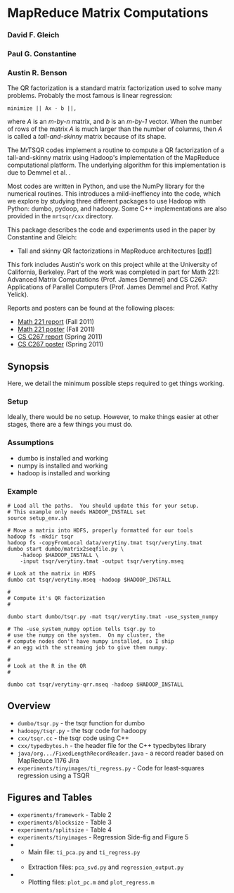 MapReduce Matrix Computations
======

### David F. Gleich
### Paul G. Constantine
### Austin R. Benson

The QR factorization is a standard matrix factorization used to solve
many problems.  Probably the most famous is linear regression:

    minimize || Ax - b ||,

where _A_ is an _m-by-n_ matrix, and _b_ is an _m-by-1_ vector.
When the number of rows of the matrix _A_ is much larger than
the number of columns, then _A_ is called a _tall-and-skinny_
matrix because of its shape.  

The MrTSQR codes implement a routine to compute a QR factorization
of a tall-and-skinny matrix using Hadoop's implementation of the
MapReduce computational platform.  The underlying
algorithm for this implementation is due to Demmel et al. .

Most codes are written in Python, and use the NumPy library
for the numerical routines.  This introduces a mild-ineffiency
into the code, which we explore by studying three different 
packages to use Hadoop with Python: dumbo, pydoop, and hadoopy.
Some C++ implementations are also provided in the `mrtsqr/cxx` directory.

This package describes the code and experiments used in the paper
by Constantine and Gleich:

* Tall and skinny QR factorizations in MapReduce architectures [[pdf](http://www.cs.purdue.edu/homes/dgleich/publications/Constantine%202011%20-%20TSQR.pdf)]

This fork includes Austin's work on this project while at the
University of California, Berkeley.  Part of the work was completed in
part for Math 221: Advanced Matrix Computations (Prof. James Demmel) and
CS C267: Applications of Parallel Computers (Prof. James Demmel and Prof. Kathy Yelick).

Reports and posters can be found at the following places:

* [Math 221 report](http://arbenson.github.com/portfolio/Math221/AustinBenson-math221-report.pdf) (Fall 2011)
* [Math 221 poster](http://arbenson.github.com/portfolio/Math221/AustinBenson-math221-poster.pdf) (Fall 2011)
* [CS C267 report](http://arbenson.github.com/portfolio/CS267/AustinBenson-cs267-report.pdf) (Spring 2011)
* [CS C267 poster](http://arbenson.github.com/portfolio/CS267/AustinBenson-cs267-poster.pdf) (Spring 2011)

Synopsis
--------

Here, we detail the minimum possible steps required to get things
working.

### Setup

Ideally, there would be no setup.  However, to make things easier
at other stages, there are a few things you must do.

### Assumptions

* dumbo is installed and working
* numpy is installed and working
* hadoop is installed and working

### Example

    # Load all the paths.  You should update this for your setup.
    # This example only needs HADOOP_INSTALL set
    source setup_env.sh
    
    # Move a matrix into HDFS, properly formatted for our tools
    hadoop fs -mkdir tsqr
    hadoop fs -copyFromLocal data/verytiny.tmat tsqr/verytiny.tmat
    dumbo start dumbo/matrix2seqfile.py \
        -hadoop $HADOOP_INSTALL \
        -input tsqr/verytiny.tmat -output tsqr/verytiny.mseq
    
    # Look at the matrix in HDFS
    dumbo cat tsqr/verytiny.mseq -hadoop $HADOOP_INSTALL
        
    #    
    # Compute it's QR factorization
    #
    
    dumbo start dumbo/tsqr.py -mat tsqr/verytiny.tmat -use_system_numpy
    
    # The -use_system_numpy option tells tsqr.py to 
    # use the numpy on the system.  On my cluster, the
    # compute nodes don't have numpy installed, so I ship
    # an egg with the streaming job to give them numpy.
    
    #
    # Look at the R in the QR
    #
    
    dumbo cat tsqr/verytiny-qrr.mseq -hadoop $HADOOP_INSTALL

Overview
--------

* `dumbo/tsqr.py` - the tsqr function for dumbo
* `hadoopy/tsqr.py` - the tsqr code for hadoopy
* `cxx/tsqr.cc` - the tsqr code using C++
* `cxx/typedbytes.h` - the header file for the C++ typedbytes library
* `java/org.../FixedLengthRecordReader.java` - a record reader based on
  MapReduce 1176 Jira
* `experiments/tinyimages/ti_regress.py` - Code for least-squares regression
  using a TSQR  

Figures and Tables
-------------------

* `experiments/framework` - Table 2
* `experiments/blocksize` - Table 3
* `experiments/splitsize` - Table 4
* `experiments/tinyimages` - Regression Side-fig and Figure 5
* - Main file: `ti_pca.py` and `ti_regress.py`
* - Extraction files: `pca_svd.py` and `regression_output.py`
* - Plotting files: `plot_pc.m` and `plot_regress.m`


